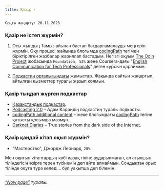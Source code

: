 ```yaml
---
title: Қазір ⚡️
---
```


`Соңғы жаңарту: 20.11.2023`

### Қазір не істеп жүрмін?

1. Осы жылдың Тамыз айынан бастап бағдарламалауды меңгеріп жүрмін. Оқу процесі жайында блогымда [codingPath](/blog/tags/coding-path) тегімен біріктірілген жазбалар жариялап бастадым. Негізгі оқуым [The Odin Project](https://www.theodinproject.com/) жобасында `Foundation, 52%` және Coursera-дағы "[English Communication for Tech Professionals](https://www.coursera.org/learn/english-communication-for-tech-professionals/)" деген курсын қараймын.

2. [Подкастиң орталығындағы](https://podcasting.center/) жұмыстар. Жақында сайтын жаңартып, айтылған қызметтер туралы жазып қоямын.

### Қазір тыңдап жүрген подкастар

- [Қазақстандық подкастар](https://index.podcasting.center/episodes).
- [Podcasting 2.0](https://podcastindex.org/podcast/920666) – Адам Карридің подкастиң туралы подкасты.
- [codingPath additional content](https://coding.podcasting.center/) – жеке блогымдағы [codingPath](/blog/tags/coding-path) тегіне қатысты қосымша мазмұн.
- [Darknet Diaries](https://darknetdiaries.com/) – True stories from the dark side of the Internet.

### Қазір қандай кітап оқып жүрмін?

- "Мастерство", Джордж Леонард, `28%`.

Мен оқитын кітаптардың көбі қазақ тіліне аударылмаған, ал ағылшын тіліндегісін әзірге терең түсінемін деп айта алмаймын. Сондықтан орыс тілінде оқуға тура келеді… бұл уақытша деп білемін.

---

_[“Now page”](https://nownownow.com/about) туралы._

